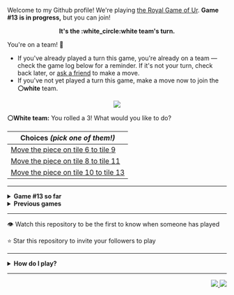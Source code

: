 Welcome to my Github profile!
We're playing
[the Royal Game of Ur](https://en.wikipedia.org/wiki/Royal_Game_of_Ur).
**Game #13 is in progress,** but you can join!

<p align="center">
  <b>It's the
  :white_circle:white
  team's turn.</b>
</p>

You're on a team! :wave:

* If you've already played a turn this game, you're already on a team
  &mdash; check the game log below for a reminder. If it's not your turn,
  check back later, or [ask a
  friend](https://twitter.com/share?text=I'm+playing+The+Royal+Game+of+Ur+on+a+GitHub+profile.+Take+your+turn+at+https://github.com/rossjrw/rossjrw+%23RoyalGameOfUr+%23github) to make a move.
* If you've not yet played a turn this game, make a move now to join the
  **:white_circle:white** team.

<p align="center"><img src="https://raw.githubusercontent.com/rossjrw/rossjrw/play/games/current/board.2058.svg"></p>

  **:white_circle:White team:**
  You rolled a 3!
What would you like to do?

| Choices *(pick one of them!)* |
| --- |
  | [    Move the piece on tile 6 to tile 9](https://github.com/rossjrw/rossjrw/issues/new?title=ur-move-3%406-0&amp;body=Press+Submit%21+You+don%27t+need+to+edit+this+text+or+do+anything+else.%0D%0A%0D%0ABe+aware+that+your+move+can+take+a+minute+or+two+to+process.) |
  | [    Move the piece on tile 8 to tile 11](https://github.com/rossjrw/rossjrw/issues/new?title=ur-move-3%408-0&amp;body=Press+Submit%21+You+don%27t+need+to+edit+this+text+or+do+anything+else.%0D%0A%0D%0ABe+aware+that+your+move+can+take+a+minute+or+two+to+process.) |
  | [    Move the piece on tile 10 to tile 13](https://github.com/rossjrw/rossjrw/issues/new?title=ur-move-3%4010-0&amp;body=Press+Submit%21+You+don%27t+need+to+edit+this+text+or+do+anything+else.%0D%0A%0D%0ABe+aware+that+your+move+can+take+a+minute+or+two+to+process.) |

-----

<details>
<summary><b>Game #13 so far</b></summary>

## Who's on each team?

<table>
    <thead>
      <tr><th colspan=2>Players in this game</th></tr>
    </thead>
    <tbody>
      <tr>
        <td align="right"><b>Black team</b> :black_circle:</td>
        <td>:white_circle: <b> White team</b></td>
      </tr>
      <tr align="center">
        <td><b><a href="https://github.com/CostasAK">@CostasAK</a></b> (8)<br><b><a href="https://github.com/Murdeala">@Murdeala</a></b> (8)<br><b><a href="https://github.com/congthanhng">@congthanhng</a></b> (4)<br><b><a href="https://github.com/Christian-Seiler">@Christian-Seiler</a></b> (2)<br><b><a href="https://github.com/Hrushal-Nikhare">@Hrushal-Nikhare</a></b> (1)<br><b><a href="https://github.com/DannyDoneva96">@DannyDoneva96</a></b> (1)<br><b><a href="https://github.com/shpatrickguo">@shpatrickguo</a></b> (1)<br><b><a href="https://github.com/tb148">@tb148</a></b> (1)<br><b><a href="https://github.com/sagodi97">@sagodi97</a></b> (1)<br><b><a href="https://github.com/bnidevs">@bnidevs</a></b> (1)</td>
        <td><b><a href="https://github.com/TejaTadepalli">@TejaTadepalli</a></b> (26)<br><b><a href="https://github.com/Sam948-byte">@Sam948-byte</a></b> (1)<br><b><a href="https://github.com/beingmerry">@beingmerry</a></b> (1)<br><b><a href="https://github.com/tygutowski">@tygutowski</a></b> (1)<br><b><a href="https://github.com/normalwalrus">@normalwalrus</a></b> (1)<br><b><a href="https://github.com/spetz83">@spetz83</a></b> (1)</td>
      </tr>
    </tbody>
  </table>

## What's happened so far?

| Time | Turn | Event | Issue | Board |
| :---: | :---: | :--- | :---: | :---: |
  | 27th Jan 2023 15:59 | **0** | :white_circle: **[@TejaTadepalli](https://github.com/TejaTadepalli)** started a new game | [#1995](https://github.com/rossjrw/rossjrw/issues/1995) | [link](https://raw.githubusercontent.com/rossjrw/rossjrw/abd8b193e9597e14f2da6b861a4af6c1af9d2d58/games/current/board.1995.svg) |
  | 27th Jan 2023 16:00 | **1** | :white_circle: **[@TejaTadepalli](https://github.com/TejaTadepalli)** moved a white piece onto the board to position 2    | [#1996](https://github.com/rossjrw/rossjrw/issues/1996) | [link](https://raw.githubusercontent.com/rossjrw/rossjrw/533e22cd03b5a3e3fcd226d1e5cb3bff2694562a/games/current/board.1996.svg) |
  | 27th Jan 2023 16:44 | **2** | :black_circle: **[@CostasAK](https://github.com/CostasAK)** moved a black piece onto the board to position 1    | [#1997](https://github.com/rossjrw/rossjrw/issues/1997) | [link](https://raw.githubusercontent.com/rossjrw/rossjrw/12905d6634213b0732f486cfb68e0f42364d12ab/games/current/board.1997.svg) |
  | 27th Jan 2023 18:05 | **3** | :white_circle: **[@Sam948-byte](https://github.com/Sam948-byte)** moved a white piece from position 2 to position 4  — claimed a rosette :rosette:  | [#1998](https://github.com/rossjrw/rossjrw/issues/1998) | [link](https://raw.githubusercontent.com/rossjrw/rossjrw/17de13e5d985f872286a58a1333d46f9fc4570a7/games/current/board.1998.svg) |
  | 27th Jan 2023 18:49 | **4** | :white_circle: **[@TejaTadepalli](https://github.com/TejaTadepalli)** moved a white piece onto the board to position 3    | [#1999](https://github.com/rossjrw/rossjrw/issues/1999) |  |
  | 30th Jan 2023 15:36 | **5** | :black_circle: **[@congthanhng](https://github.com/congthanhng)** moved a black piece from position 1 to position 4  — claimed a rosette :rosette:  | [#2000](https://github.com/rossjrw/rossjrw/issues/2000) | [link](https://raw.githubusercontent.com/rossjrw/rossjrw/742dda9192b1c7bf36198cc00b803c7104fde3a0/games/current/board.2000.svg) |
  | 30th Jan 2023 15:36 | **6** | :black_circle:  The black team rolled a 0 and their turn was automatically passed | [#2000](https://github.com/rossjrw/rossjrw/issues/2000) | [link](https://raw.githubusercontent.com/rossjrw/rossjrw/d43875d93175dc8052bb78c03649a2f6c4d13c44/games/current/board.2000.svg) |
  | 30th Jan 2023 15:54 | **7** | :white_circle: **[@TejaTadepalli](https://github.com/TejaTadepalli)** moved a white piece onto the board to position 2    | [#2001](https://github.com/rossjrw/rossjrw/issues/2001) | [link](https://raw.githubusercontent.com/rossjrw/rossjrw/c6c2d9ee7ea2d8e26165e756e58df7cdea096e95/games/current/board.2001.svg) |
  | 30th Jan 2023 16:50 | **8** | :black_circle: **[@congthanhng](https://github.com/congthanhng)** moved a black piece onto the board to position 2    | [#2002](https://github.com/rossjrw/rossjrw/issues/2002) | [link](https://raw.githubusercontent.com/rossjrw/rossjrw/ad5f67e27e76d4b848966307d54ebbe8684903d0/games/current/board.2002.svg) |
  | 31st Jan 2023 00:38 | **9** | :white_circle: **[@beingmerry](https://github.com/beingmerry)** moved a white piece from position 3 to position 5    | [#2003](https://github.com/rossjrw/rossjrw/issues/2003) | [link](https://raw.githubusercontent.com/rossjrw/rossjrw/ef5bbf883ed0b12ee760106aae84dde94d1553a3/games/current/board.2003.svg) |
  | 31st Jan 2023 05:50 | **10** | :black_circle: **[@congthanhng](https://github.com/congthanhng)** moved a black piece from position 4 to position 8  — claimed a rosette :rosette:  | [#2004](https://github.com/rossjrw/rossjrw/issues/2004) | [link](https://raw.githubusercontent.com/rossjrw/rossjrw/6861ce254550479844130a072070affba0551944/games/current/board.2004.svg) |
  | 31st Jan 2023 06:51 | **11** | :black_circle: **[@congthanhng](https://github.com/congthanhng)** moved a black piece from position 2 to position 4  — claimed a rosette :rosette:  | [#2005](https://github.com/rossjrw/rossjrw/issues/2005) |  |
  | 31st Jan 2023 07:56 | **12** | :black_circle: **[@Hrushal-Nikhare](https://github.com/Hrushal-Nikhare)** moved a black piece from position 8 to position 10    | [#2006](https://github.com/rossjrw/rossjrw/issues/2006) |  |
  | 31st Jan 2023 07:56 | **13** | :white_circle:  The white team rolled a 0 and their turn was automatically passed | [#2006](https://github.com/rossjrw/rossjrw/issues/2006) | [link](https://raw.githubusercontent.com/rossjrw/rossjrw/313500b9a30c47ab16b1062984af401ec984d7fe/games/current/board.2006.svg) |
  | 31st Jan 2023 07:56 | **14** | :black_circle:  The black team rolled a 0 and their turn was automatically passed | [#2006](https://github.com/rossjrw/rossjrw/issues/2006) | [link](https://raw.githubusercontent.com/rossjrw/rossjrw/84d39b78635af7de15f0918090cc6e7502aa3957/games/current/board.2006.svg) |
  | 1st Feb 2023 13:09 | **15** | :white_circle: **[@TejaTadepalli](https://github.com/TejaTadepalli)** moved a white piece from position 5 to position 8  — claimed a rosette :rosette:  | [#2007](https://github.com/rossjrw/rossjrw/issues/2007) | [link](https://raw.githubusercontent.com/rossjrw/rossjrw/f317dafda8426fe6393df8d8c8961ae624341be0/games/current/board.2007.svg) |
  | 1st Feb 2023 13:10 | **16** | :white_circle: **[@TejaTadepalli](https://github.com/TejaTadepalli)** moved a white piece onto the board to position 3    | [#2008](https://github.com/rossjrw/rossjrw/issues/2008) | [link](https://raw.githubusercontent.com/rossjrw/rossjrw/99104bcaf691192ceb2145bd7e9c56000d68df31/games/current/board.2008.svg) |
  | 2nd Feb 2023 08:59 | **17** | :black_circle: **[@CostasAK](https://github.com/CostasAK)** moved a black piece from position 10 to position 11    | [#2009](https://github.com/rossjrw/rossjrw/issues/2009) | [link](https://raw.githubusercontent.com/rossjrw/rossjrw/f8432faddd7e2584e9fa041447a283c7c6ec6f8f/games/current/board.2009.svg) |
  | 2nd Feb 2023 12:51 | **18** | :white_circle: **[@TejaTadepalli](https://github.com/TejaTadepalli)** moved a white piece from position 8 to position 10    | [#2010](https://github.com/rossjrw/rossjrw/issues/2010) | [link](https://raw.githubusercontent.com/rossjrw/rossjrw/65f79145ee72f6faa2a5fc0634717cb446b9a403/games/current/board.2010.svg) |
  | 2nd Feb 2023 13:02 | **19** | :black_circle: **[@CostasAK](https://github.com/CostasAK)** moved a black piece from position 11 to position 13    | [#2011](https://github.com/rossjrw/rossjrw/issues/2011) | [link](https://raw.githubusercontent.com/rossjrw/rossjrw/7014c6c499de107baefc50354071ab28a02213dc/games/current/board.2011.svg) |
  | 2nd Feb 2023 15:52 | **20** | :white_circle: **[@TejaTadepalli](https://github.com/TejaTadepalli)** moved a white piece from position 10 to position 12    | [#2012](https://github.com/rossjrw/rossjrw/issues/2012) | [link](https://raw.githubusercontent.com/rossjrw/rossjrw/78b57ca2c41eea1a2a27e032e386345ee7e1bfba/games/current/board.2012.svg) |
  | 2nd Feb 2023 17:38 | **21** | :black_circle: **[@Christian-Seiler](https://github.com/Christian-Seiler)** moved a black piece onto the board to position 2    | [#2013](https://github.com/rossjrw/rossjrw/issues/2013) | [link](https://raw.githubusercontent.com/rossjrw/rossjrw/29e7c7aee0305e7f7464af347fad7930b232545e/games/current/board.2013.svg) |
  | 3rd Feb 2023 14:21 | **22** | :white_circle: **[@TejaTadepalli](https://github.com/TejaTadepalli)** ascended a white piece from position 12 :rocket:    | [#2014](https://github.com/rossjrw/rossjrw/issues/2014) | [link](https://raw.githubusercontent.com/rossjrw/rossjrw/4effe1f68fe4391888e7ba9f21663e3e48f490e8/games/current/board.2014.svg) |
  | 3rd Feb 2023 16:01 | **23** | :black_circle: **[@CostasAK](https://github.com/CostasAK)** moved a black piece from position 13 to position 14  — claimed a rosette :rosette:  | [#2015](https://github.com/rossjrw/rossjrw/issues/2015) | [link](https://raw.githubusercontent.com/rossjrw/rossjrw/bb0084ebdccaa64a3e1993906a9b6f5e3a9f3ee3/games/current/board.2015.svg) |
  | 3rd Feb 2023 16:02 | **24** | :black_circle: **[@CostasAK](https://github.com/CostasAK)** ascended a black piece from position 14 :rocket:    | [#2016](https://github.com/rossjrw/rossjrw/issues/2016) | [link](https://raw.githubusercontent.com/rossjrw/rossjrw/c0dfdbed80a7704f15e8731902fc332e65f7b3bb/games/current/board.2016.svg) |
  | 4th Feb 2023 04:48 | **25** | :white_circle: **[@TejaTadepalli](https://github.com/TejaTadepalli)** moved a white piece from position 3 to position 5    | [#2017](https://github.com/rossjrw/rossjrw/issues/2017) | [link](https://raw.githubusercontent.com/rossjrw/rossjrw/14b322900e337d37c00f3420c1034180f8cea2d1/games/current/board.2017.svg) |
  | 8th Feb 2023 05:44 | **26** | :black_circle: **[@Murdeala](https://github.com/Murdeala)** moved a black piece from position 4 to position 5 — captured a white piece :crossed_swords:   | [#2018](https://github.com/rossjrw/rossjrw/issues/2018) | [link](https://raw.githubusercontent.com/rossjrw/rossjrw/0ee33fc7033def0a906d8a0d17c43e23904ab9e8/games/current/board.2018.svg) |
  | 8th Feb 2023 15:18 | **27** | :white_circle: **[@TejaTadepalli](https://github.com/TejaTadepalli)** moved a white piece from position 2 to position 5 — captured a black piece :crossed_swords:   | [#2020](https://github.com/rossjrw/rossjrw/issues/2020) | [link](https://raw.githubusercontent.com/rossjrw/rossjrw/65316672f66ed81f3bdcd03741bc8730b3a99684/games/current/board.2020.svg) |
  | 8th Feb 2023 19:09 | **28** | :black_circle: **[@DannyDoneva96](https://github.com/DannyDoneva96)** moved a black piece from position 2 to position 4  — claimed a rosette :rosette:  | [#2021](https://github.com/rossjrw/rossjrw/issues/2021) | [link](https://raw.githubusercontent.com/rossjrw/rossjrw/3e4daf8709c22c6d0f453660476f36cd104fa644/games/current/board.2021.svg) |
  | 9th Feb 2023 17:06 | **29** | :black_circle: **[@Christian-Seiler](https://github.com/Christian-Seiler)** moved a black piece from position 4 to position 7    | [#2022](https://github.com/rossjrw/rossjrw/issues/2022) | [link](https://raw.githubusercontent.com/rossjrw/rossjrw/6a483896a639d318afd07ed3c7def8e703a28e99/games/current/board.2022.svg) |
  | 10th Feb 2023 13:56 | **30** | :white_circle: **[@TejaTadepalli](https://github.com/TejaTadepalli)** moved a white piece from position 5 to position 7 — captured a black piece :crossed_swords:   | [#2024](https://github.com/rossjrw/rossjrw/issues/2024) | [link](https://raw.githubusercontent.com/rossjrw/rossjrw/2508d184939fc748b28099734b1cfd9bddc1c137/games/current/board.2024.svg) |
  | 11th Feb 2023 06:13 | **31** | :black_circle: **[@shpatrickguo](https://github.com/shpatrickguo)** moved a black piece onto the board to position 2    | [#2025](https://github.com/rossjrw/rossjrw/issues/2025) | [link](https://raw.githubusercontent.com/rossjrw/rossjrw/f8af921343aa8810a06854926538fa68f6c66851/games/current/board.2025.svg) |
  | 11th Feb 2023 14:35 | **32** | :white_circle: **[@TejaTadepalli](https://github.com/TejaTadepalli)** moved a white piece from position 7 to position 9    | [#2027](https://github.com/rossjrw/rossjrw/issues/2027) | [link](https://raw.githubusercontent.com/rossjrw/rossjrw/f5e3e9846ec900c1f9b1c1041848a130a2289a46/games/current/board.2027.svg) |
  | 12th Feb 2023 09:57 | **33** | :black_circle: **[@tb148](https://github.com/tb148)** moved a black piece onto the board to position 3    | [#2028](https://github.com/rossjrw/rossjrw/issues/2028) | [link](https://raw.githubusercontent.com/rossjrw/rossjrw/b7711698683645f454b10e81d1e42ad2896fea48/games/current/board.2028.svg) |
  | 12th Feb 2023 16:52 | **34** | :white_circle: **[@TejaTadepalli](https://github.com/TejaTadepalli)** moved a white piece onto the board to position 3    | [#2030](https://github.com/rossjrw/rossjrw/issues/2030) | [link](https://raw.githubusercontent.com/rossjrw/rossjrw/8a110f446f9c51b811e807518a5588d5212ba800/games/current/board.2030.svg) |
  | 13th Feb 2023 02:52 | **35** | :black_circle: **[@sagodi97](https://github.com/sagodi97)** moved a black piece from position 2 to position 4  — claimed a rosette :rosette:  | [#2031](https://github.com/rossjrw/rossjrw/issues/2031) | [link](https://raw.githubusercontent.com/rossjrw/rossjrw/bbf3a1f56c79547c20ead55f126b42e8d48bf11c/games/current/board.2031.svg) |
  | 14th Feb 2023 01:50 | **36** | :black_circle: **[@Murdeala](https://github.com/Murdeala)** moved a black piece from position 3 to position 6    | [#2032](https://github.com/rossjrw/rossjrw/issues/2032) | [link](https://raw.githubusercontent.com/rossjrw/rossjrw/4b398835a43c46b45eadcaf5a1303b474bcb525d/games/current/board.2032.svg) |
  | 14th Feb 2023 13:08 | **37** | :white_circle: **[@TejaTadepalli](https://github.com/TejaTadepalli)** moved a white piece from position 3 to position 6 — captured a black piece :crossed_swords:   | [#2033](https://github.com/rossjrw/rossjrw/issues/2033) | [link](https://raw.githubusercontent.com/rossjrw/rossjrw/4090eacad8e27a1391ae3d4884891dd78c3f2cbb/games/current/board.2033.svg) |
  | 15th Feb 2023 23:15 | **38** | :black_circle: **[@Murdeala](https://github.com/Murdeala)** moved a black piece from position 4 to position 6 — captured a white piece :crossed_swords:   | [#2034](https://github.com/rossjrw/rossjrw/issues/2034) | [link](https://raw.githubusercontent.com/rossjrw/rossjrw/c271c5cbcdc1ab9b4870ee82d711ba53def1a44b/games/current/board.2034.svg) |
  | 16th Feb 2023 00:16 | **39** | :white_circle: **[@tygutowski](https://github.com/tygutowski)** moved a white piece from position 4 to position 5    | [#2035](https://github.com/rossjrw/rossjrw/issues/2035) | [link](https://raw.githubusercontent.com/rossjrw/rossjrw/762709b2119e6cf0766cc1d24462aac042469407/games/current/board.2035.svg) |
  | 16th Feb 2023 02:18 | **40** | :black_circle: **[@Murdeala](https://github.com/Murdeala)** moved a black piece onto the board to position 1    | [#2036](https://github.com/rossjrw/rossjrw/issues/2036) | [link](https://raw.githubusercontent.com/rossjrw/rossjrw/72f638b9d3e8b5aa28a4adaed49c92af39c6fdd4/games/current/board.2036.svg) |
  | 16th Feb 2023 15:07 | **41** | :white_circle: **[@TejaTadepalli](https://github.com/TejaTadepalli)** moved a white piece onto the board to position 4  — claimed a rosette :rosette:  | [#2037](https://github.com/rossjrw/rossjrw/issues/2037) | [link](https://raw.githubusercontent.com/rossjrw/rossjrw/913a6ee7a3e8342a7f929a81581e6acb5ef4ab8f/games/current/board.2037.svg) |
  | 16th Feb 2023 15:08 | **42** | :white_circle: **[@TejaTadepalli](https://github.com/TejaTadepalli)** moved a white piece from position 5 to position 6 — captured a black piece :crossed_swords:   | [#2038](https://github.com/rossjrw/rossjrw/issues/2038) | [link](https://raw.githubusercontent.com/rossjrw/rossjrw/40b4f97ca12f2d2d0195191825562861fdc23bf9/games/current/board.2038.svg) |
  | 17th Feb 2023 11:53 | **43** | :black_circle: **[@CostasAK](https://github.com/CostasAK)** moved a black piece from position 1 to position 2    | [#2039](https://github.com/rossjrw/rossjrw/issues/2039) | [link](https://raw.githubusercontent.com/rossjrw/rossjrw/91a21465770400b0eb0eb76db776e6994a0e6b54/games/current/board.2039.svg) |
  | 17th Feb 2023 13:51 | **44** | :white_circle: **[@TejaTadepalli](https://github.com/TejaTadepalli)** moved a white piece from position 4 to position 8  — claimed a rosette :rosette:  | [#2040](https://github.com/rossjrw/rossjrw/issues/2040) | [link](https://raw.githubusercontent.com/rossjrw/rossjrw/67a5115ac3fcc89026b67e278d0621989bb02299/games/current/board.2040.svg) |
  | 17th Feb 2023 13:52 | **45** | :white_circle: **[@TejaTadepalli](https://github.com/TejaTadepalli)** moved a white piece from position 8 to position 10    | [#2041](https://github.com/rossjrw/rossjrw/issues/2041) | [link](https://raw.githubusercontent.com/rossjrw/rossjrw/633baff3726896af339ad3aff10c246d15f65a9a/games/current/board.2041.svg) |
  | 18th Feb 2023 14:21 | **46** | :black_circle: **[@Murdeala](https://github.com/Murdeala)** moved a black piece from position 2 to position 4  — claimed a rosette :rosette:  | [#2042](https://github.com/rossjrw/rossjrw/issues/2042) | [link](https://raw.githubusercontent.com/rossjrw/rossjrw/6feb9ed27f1066bf43e52de026bf36d9f526d739/games/current/board.2042.svg) |
  | 19th Feb 2023 13:52 | **47** | :black_circle: **[@Murdeala](https://github.com/Murdeala)** moved a black piece from position 4 to position 6 — captured a white piece :crossed_swords:   | [#2043](https://github.com/rossjrw/rossjrw/issues/2043) | [link](https://raw.githubusercontent.com/rossjrw/rossjrw/8913f6119d88f00c308d717e148f891ef92858d0/games/current/board.2043.svg) |
  | 20th Feb 2023 07:59 | **48** | :white_circle: **[@normalwalrus](https://github.com/normalwalrus)** moved a white piece onto the board to position 2    | [#2044](https://github.com/rossjrw/rossjrw/issues/2044) | [link](https://raw.githubusercontent.com/rossjrw/rossjrw/bc85870fdb4c4d0237d79d74bef741dea015bb72/games/current/board.2044.svg) |
  | 20th Feb 2023 08:18 | **49** | :black_circle: **[@CostasAK](https://github.com/CostasAK)** moved a black piece from position 6 to position 7    | [#2045](https://github.com/rossjrw/rossjrw/issues/2045) | [link](https://raw.githubusercontent.com/rossjrw/rossjrw/f47b5344305c084a5d893cf0c184ba57d2cfb9fd/games/current/board.2045.svg) |
  | 20th Feb 2023 12:59 | **50** | :white_circle: **[@TejaTadepalli](https://github.com/TejaTadepalli)** moved a white piece from position 2 to position 4  — claimed a rosette :rosette:  | [#2046](https://github.com/rossjrw/rossjrw/issues/2046) | [link](https://raw.githubusercontent.com/rossjrw/rossjrw/c309d3176ff27da86b92f199607fd579bf8dbc47/games/current/board.2046.svg) |
  | 20th Feb 2023 13:00 | **51** | :white_circle: **[@TejaTadepalli](https://github.com/TejaTadepalli)** moved a white piece from position 4 to position 6    | [#2047](https://github.com/rossjrw/rossjrw/issues/2047) | [link](https://raw.githubusercontent.com/rossjrw/rossjrw/dbf18b78fea4fe81fe8e55865846342c7dcff88b/games/current/board.2047.svg) |
  | 20th Feb 2023 14:43 | **52** | :black_circle: **[@bnidevs](https://github.com/bnidevs)** moved a black piece from position 7 to position 10 — captured a white piece :crossed_swords:   | [#2048](https://github.com/rossjrw/rossjrw/issues/2048) | [link](https://raw.githubusercontent.com/rossjrw/rossjrw/3245a01bca5cc953ee51c62c77739862aa2ab1ce/games/current/board.2048.svg) |
  | 21st Feb 2023 05:23 | **53** | :white_circle: **[@spetz83](https://github.com/spetz83)** moved a white piece from position 9 to position 10 — captured a black piece :crossed_swords:   | [#2050](https://github.com/rossjrw/rossjrw/issues/2050) | [link](https://raw.githubusercontent.com/rossjrw/rossjrw/477c81fb402643f75ee5c137f07a84630a63501f/games/current/board.2050.svg) |
  | 22nd Feb 2023 01:05 | **54** | :black_circle: **[@Murdeala](https://github.com/Murdeala)** moved a black piece onto the board to position 3    | [#2051](https://github.com/rossjrw/rossjrw/issues/2051) |  |
  | 22nd Feb 2023 18:20 | **55** | :white_circle: **[@TejaTadepalli](https://github.com/TejaTadepalli)** moved a white piece onto the board to position 3    | [#2052](https://github.com/rossjrw/rossjrw/issues/2052) | [link](https://raw.githubusercontent.com/rossjrw/rossjrw/3600d18f978f3eebcbe13889cab7608e23d52bea/games/current/board.2052.svg) |
  | 22nd Feb 2023 18:20 | **56** | :black_circle:  The black team rolled a 0 and their turn was automatically passed | [#2052](https://github.com/rossjrw/rossjrw/issues/2052) | [link](https://raw.githubusercontent.com/rossjrw/rossjrw/d2edefa68e156f8720b14a1228ca0a40c767c740/games/current/board.2052.svg) |
  | 22nd Feb 2023 18:21 | **57** | :white_circle: **[@TejaTadepalli](https://github.com/TejaTadepalli)** moved a white piece from position 6 to position 8  — claimed a rosette :rosette:  | [#2053](https://github.com/rossjrw/rossjrw/issues/2053) | [link](https://raw.githubusercontent.com/rossjrw/rossjrw/b9a794270f5af287f506630ab27198c591cffd4d/games/current/board.2053.svg) |
  | 22nd Feb 2023 18:29 | **58** | :white_circle: **[@TejaTadepalli](https://github.com/TejaTadepalli)** moved a white piece from position 3 to position 4  — claimed a rosette :rosette:  | [#2054](https://github.com/rossjrw/rossjrw/issues/2054) | [link](https://raw.githubusercontent.com/rossjrw/rossjrw/0e162ccd9c7491a0d7e2da5c6768891a922f651b/games/current/board.2054.svg) |
  | 22nd Feb 2023 18:30 | **59** | :white_circle: **[@TejaTadepalli](https://github.com/TejaTadepalli)** moved a white piece onto the board to position 3    | [#2055](https://github.com/rossjrw/rossjrw/issues/2055) | [link](https://raw.githubusercontent.com/rossjrw/rossjrw/fa273352f1f31a9c549eecf482385c6ac0d244f1/games/current/board.2055.svg) |
  | 23rd Feb 2023 01:46 | **60** | :black_circle: **[@Murdeala](https://github.com/Murdeala)** moved a black piece from position 3 to position 6    | [#2056](https://github.com/rossjrw/rossjrw/issues/2056) | [link](https://raw.githubusercontent.com/rossjrw/rossjrw/628db0f2f621f88b93a46ce5d6f4f9c1c56bcbc8/games/current/board.2056.svg) |
  | 23rd Feb 2023 15:32 | **61** | :white_circle: **[@TejaTadepalli](https://github.com/TejaTadepalli)** moved a white piece from position 4 to position 6 — captured a black piece :crossed_swords:   | [#2057](https://github.com/rossjrw/rossjrw/issues/2057) | [link](https://raw.githubusercontent.com/rossjrw/rossjrw/c07b58ba649ee96d91003d6bd4ea16a31e7339f3/games/current/board.2057.svg) |
  | 24th Feb 2023 11:38 | **62** | :black_circle: **[@CostasAK](https://github.com/CostasAK)** moved a black piece onto the board to position 2    | [#2058](https://github.com/rossjrw/rossjrw/issues/2058) |  |

</details>

<details>
<summary><b>Previous games</b></summary>

## Previous games

1. A game was started on 30th Jul 2020 by **[@rossjrw](https://github.com/rossjrw)** and ended on 4th Dec 2020. 
   * The :white_circle:white team won. 
   * 64 players played 166 moves across 4 months and 5 days. 
   * The :black_circle:black team captured 9 white pieces and claimed 12 rosettes. 
   * The :white_circle:white team captured 10 black pieces and claimed 18 rosettes. 
   * The MVP of the winning team was **[@1ethanhansen](https://github.com/1ethanhansen)**, who played 48 moves. 
   * The winning move was made by **[@qbtl](https://github.com/qbtl)** ([#269](https://github.com/rossjrw/rossjrw/issues/269)).
1. A game was started on 4th Dec 2020 by **[@1ethanhansen](https://github.com/1ethanhansen)** and ended on 11th Jan 2021. 
   * The :black_circle:black team won. 
   * 27 players played 145 moves across 1 month and 1 week. 
   * The :black_circle:black team captured 7 white pieces and claimed 16 rosettes. 
   * The :white_circle:white team captured 6 black pieces and claimed 14 rosettes. 
   * The MVP of the winning team was **[@shpatrickguo](https://github.com/shpatrickguo)**, who played 26 moves. 
   * The winning move was made by **[@shpatrickguo](https://github.com/shpatrickguo)** ([#424](https://github.com/rossjrw/rossjrw/issues/424)).
1. A game was started on 11th Jan 2021 by **[@BaptisteMartinet](https://github.com/BaptisteMartinet)** and ended on 11th Feb 2021. 
   * The :white_circle:white team won. 
   * 17 players played 118 moves across 1 month and 12 hours. 
   * The :black_circle:black team captured 2 white pieces and claimed 11 rosettes. 
   * The :white_circle:white team captured 8 black pieces and claimed 14 rosettes. 
   * The MVP of the winning team was **[@1ethanhansen](https://github.com/1ethanhansen)**, who played 45 moves. 
   * The winning move was made by **[@1ethanhansen](https://github.com/1ethanhansen)** ([#535](https://github.com/rossjrw/rossjrw/issues/535)).
1. A game was started on 11th Feb 2021 by **[@1ethanhansen](https://github.com/1ethanhansen)** and ended on 5th Mar 2021. 
   * The :white_circle:white team won. 
   * 17 players played 175 moves across 3 weeks and 22 hours. 
   * The :black_circle:black team captured 12 white pieces and claimed 17 rosettes. 
   * The :white_circle:white team captured 13 black pieces and claimed 18 rosettes. 
   * The MVP of the winning team was **[@1ethanhansen](https://github.com/1ethanhansen)**, who played 48 moves. 
   * The winning move was made by **[@1ethanhansen](https://github.com/1ethanhansen)** ([#702](https://github.com/rossjrw/rossjrw/issues/702)).
1. A game was started on 6th Mar 2021 by **[@shpatrickguo](https://github.com/shpatrickguo)** and ended on 10th May 2021. 
   * The :black_circle:black team won. 
   * 42 players played 162 moves across 2 months and 4 days. 
   * The :black_circle:black team captured 12 white pieces and claimed 17 rosettes. 
   * The :white_circle:white team captured 9 black pieces and claimed 19 rosettes. 
   * The MVP of the winning team was **[@shpatrickguo](https://github.com/shpatrickguo)**, who played 22 moves. 
   * The winning move was made by **[@crxssed7](https://github.com/crxssed7)** ([#864](https://github.com/rossjrw/rossjrw/issues/864)).
1. A game was started on 10th May 2021 by **[@HAUDRAUFHAUN](https://github.com/HAUDRAUFHAUN)** and ended on 17th Jul 2021. 
   * The :white_circle:white team won. 
   * 34 players played 167 moves across 2 months and 6 days. 
   * The :black_circle:black team captured 7 white pieces and claimed 14 rosettes. 
   * The :white_circle:white team captured 10 black pieces and claimed 18 rosettes. 
   * The MVP of the winning team was **[@1ethanhansen](https://github.com/1ethanhansen)**, who played 31 moves. 
   * The winning move was made by **[@1ethanhansen](https://github.com/1ethanhansen)** ([#1024](https://github.com/rossjrw/rossjrw/issues/1024)).
1. A game was started on 17th Jul 2021 by **[@1ethanhansen](https://github.com/1ethanhansen)** and ended on 19th Oct 2021. 
   * The :black_circle:black team won. 
   * 48 players played 153 moves across 3 months and 3 days. 
   * The :black_circle:black team captured 6 white pieces and claimed 17 rosettes. 
   * The :white_circle:white team captured 6 black pieces and claimed 15 rosettes. 
   * The MVP of the winning team was **[@PkmnQ](https://github.com/PkmnQ)**, who played 13 moves. 
   * The winning move was made by **[@OmKakatkar](https://github.com/OmKakatkar)** ([#1175](https://github.com/rossjrw/rossjrw/issues/1175)).
1. A game was started on 19th Oct 2021 by **[@OmKakatkar](https://github.com/OmKakatkar)** and ended on 29th Oct 2021. 
   * The :white_circle:white team won. 
   * 13 players played 135 moves across 1 week and 3 days. 
   * The :black_circle:black team captured 5 white pieces and claimed 13 rosettes. 
   * The :white_circle:white team captured 6 black pieces and claimed 15 rosettes. 
   * The MVP of the winning team was **[@Timemaster111](https://github.com/Timemaster111)**, who played 46 moves. 
   * The winning move was made by **[@Timemaster111](https://github.com/Timemaster111)** ([#1342](https://github.com/rossjrw/rossjrw/issues/1342)).
1. A game was started on 29th Oct 2021 by **[@jbmagination](https://github.com/jbmagination)** and ended on 15th May 2022. 
   * The :white_circle:white team won. 
   * 80 players played 187 moves across 6 months and 2 weeks. 
   * The :black_circle:black team captured 11 white pieces and claimed 17 rosettes. 
   * The :white_circle:white team captured 13 black pieces and claimed 19 rosettes. 
   * The MVP of the winning team was **[@nirakon](https://github.com/nirakon)**, who played 18 moves. 
   * The winning move was made by **[@Madflows](https://github.com/Madflows)** ([#1534](https://github.com/rossjrw/rossjrw/issues/1534)).
1. A game was started on 15th May 2022 by **[@VikashPR](https://github.com/VikashPR)** and ended on 29th Dec 2022. 
   * The :white_circle:white team won. 
   * 109 players played 177 moves across 7 months and 2 weeks. 
   * The :black_circle:black team captured 9 white pieces and claimed 23 rosettes. 
   * The :white_circle:white team captured 11 black pieces and claimed 19 rosettes. 
   * The MVP of the winning team was **[@LAPCoder](https://github.com/LAPCoder)**, who played 11 moves. 
   * The winning move was made by **[@LAPCoder](https://github.com/LAPCoder)** ([#1726](https://github.com/rossjrw/rossjrw/issues/1726)).
1. A game was started on 29th Dec 2022 by **[@CostasAK](https://github.com/CostasAK)** and ended on 30th Dec 2022. 
   * The :black_circle:black team won. 
   * 4 players played 121 moves across 19 hours and 41 minutes. 
   * The :black_circle:black team captured 6 white pieces and claimed 14 rosettes. 
   * The :white_circle:white team captured 4 black pieces and claimed 15 rosettes. 
   * The MVP of the winning team was **[@CostasAK](https://github.com/CostasAK)**, who played 59 moves. 
   * The winning move was made by **[@CostasAK](https://github.com/CostasAK)** ([#1844](https://github.com/rossjrw/rossjrw/issues/1844)).
1. A game was started on 30th Dec 2022 by **[@TejaTadepalli](https://github.com/TejaTadepalli)** and ended on 27th Jan 2023. 
   * The :white_circle:white team won. 
   * 17 players played 158 moves across 4 weeks and 1 hour. 
   * The :black_circle:black team captured 9 white pieces and claimed 18 rosettes. 
   * The :white_circle:white team captured 12 black pieces and claimed 18 rosettes. 
   * The MVP of the winning team was **[@TejaTadepalli](https://github.com/TejaTadepalli)**, who played 59 moves. 
   * The winning move was made by **[@TejaTadepalli](https://github.com/TejaTadepalli)** ([#1994](https://github.com/rossjrw/rossjrw/issues/1994)).

</details>

-----

:eye: Watch this repository to be the first to know when someone has played

:star: Star this repository to invite your followers to play

-----

<details>
<summary><b>How do I play?</b></summary>

## Rules of the game

It's the **:white_circle:white** team versus the **:black_circle:black**
team.

The first team to **:rocket:ascend** all 7 of their pieces **:crown:wins**.
Your goal is to achieve that, and to block the other team from doing the
same.

_(Learn more about the rules of the Royal Game of Ur at
[RoyalUr.net/learn](https://royalur.net/learn/), or watch [Tom Scott play
against Irving Finkel](https://www.youtube.com/watch?v=WZskjLq040I) in
2017.)_

### Movement

Each turn starts by rolling 4 binary dice, which results in a number from 0
to 4. The current team gets to move one of their pieces by that many tiles.

All 14 pieces start on position 0 (the space just before tile 1).

### :rocket:Ascension

Moving a piece onto position 15 (the imaginary space after tile 14) causes
that piece to leave the board forever. This is **:rocket:ascension**, and
is the goal of the game &mdash; the first team to ascend all 7 of their
pieces wins.

### :crossed_swords:Capturing

You will move your pieces along the tiles from tile 1 to tile 14.

The tiles on your side of the board (tiles 1 through 4, 13, and 14) are
safe &mdash; only your pieces can be there. However, the tiles in the
middle (tiles 5 through 12) are unsafe &mdash; your opponent's pieces can
also be here. If one team's piece lands on the same tile as another team's
piece, the piece that was landed on is **:crossed_swords:captured**! It
goes all the way back to position 0.

### :rosette:Rosettes

If a piece lands on a **:rosette:rosette** (tiles 4, 8, and 14), that team
gets to immediately take another turn.

A piece that is on the rosette on tile 8 *cannot be
**:crossed_swords:captured***. A piece trying to capture it will simply
bounce off onto tile 9.

## How to play

Playing Ur on my GitHub profile is easy. The dice have already been rolled
for you &mdash; all you have to do is decide what to do with them. Anyone
with a GitHub account can play.

Anyone can join either team at any time, but once you're in a team, you're
locked into it until the game ends. You won't be able to play a move when
it's the other team's turn.

The list of links below the board image shows each possible move. Clicking
one of those will take you to a page where you can create an issue in this
repository, where all you have to do is click submit to play your move.

It will take a moment for Github Actions to acknowledge your move, but once
it does, you'll see it react with the 'eyes' emoji (:eyes:). A few seconds
later it will react with the 'rocket' emoji (:rocket:) to let you know that
your move was successful, then leave a comment explaining what happened,
and it'll also make a commit to record your move.

_(If you don't see any of that, then something went wrong. Ping me in your
issue by typing `cc @rossjrw`, and I'll take a look.)_

Note that if your team has no possible moves &mdash; for example by rolling a 0
&mdash; your turn will be automatically skipped. The event log will let you
know if this has happened.

## Behind the scenes

Check out the [`source` branch of this repository](https://github.com/rossjrw/rossjrw/tree/source) for the source
code and a little commentary on the inspiration behind this project.

### Contributing

I welcome bug reports, feature suggestions and pull requests! Just make
sure you ping me in your issue or PR by adding `cc @rossjrw`, as I don't receive notifications for new issues in this repository
(for hopefully obvious reasons).

</details>

-----

<p align="right">
  <a href="https://github.com/rossjrw/rossjrw/actions?query=workflow:build">
    <img src="https://github.com/rossjrw/rossjrw/workflows/build/badge.svg?branch=source"/>
  </a>
  <a href="https://github.com/rossjrw/rossjrw/actions?query=workflow:play">
    <img src="https://github.com/rossjrw/rossjrw/workflows/play/badge.svg?branch=play"/>
  </a>
</p>
